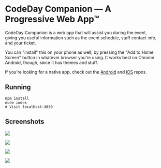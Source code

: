 # CodeDay Companion &mdash; A Progressive Web App&trade;

CodeDay Companion is a web app that will assist you during the event, giving you useful information such as the event schedule, staff contact info, and your ticket.

You can "install" this on your phone as well, by pressing the "Add to Home Screen" button in whatever browser you're using. It works best on Chrome Android, though, since it has themes and stuff.

If you're looking for a native app, check out the [Android](https://github.com/srnd/Companion.Android) and [iOS](https://github.com/srnd/Companion.iOS) repos.

## Running

```shell
npm install
node index
# Visit localhost:3030
```

## Screenshots

![](http://i.imgur.com/yJgMD4w.png)

![](http://i.imgur.com/zjrP7qW.png)

![](http://i.imgur.com/Pl8IKz9.png)

![](http://i.imgur.com/HppLVCR.png)